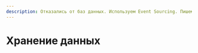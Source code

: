 ```yaml
---
description: Отказались от баз данных. Используем Event Sourcing. Пишем в файл.
---
```


# Хранение данных

